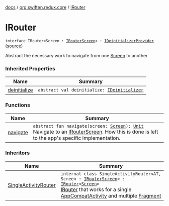 [docs](../../index.md) / [org.swiften.redux.core](../index.md) / [IRouter](./index.md)

# IRouter

`interface IRouter<Screen : `[`IRouterScreen`](../-i-router-screen.md)`> : `[`IDeinitializerProvider`](../-i-deinitializer-provider/index.md) [(source)](https://github.com/protoman92/KotlinRedux/tree/master/common/common-core/src/main/kotlin/org/swiften/redux/core/RouterMiddleware.kt#L18)

Abstract the necessary work to navigate from one [Screen](index.md#Screen) to another

### Inherited Properties

| Name | Summary |
|---|---|
| [deinitialize](../-i-deinitializer-provider/deinitialize.md) | `abstract val deinitialize: `[`IDeinitializer`](../-i-deinitializer.md) |

### Functions

| Name | Summary |
|---|---|
| [navigate](navigate.md) | `abstract fun navigate(screen: `[`Screen`](index.md#Screen)`): `[`Unit`](https://kotlinlang.org/api/latest/jvm/stdlib/kotlin/-unit/index.html)<br>Navigate to an [IRouterScreen](../-i-router-screen.md). How this is done is left to the app's specific implementation. |

### Inheritors

| Name | Summary |
|---|---|
| [SingleActivityRouter](../../org.swiften.redux.android.router/-single-activity-router/index.md) | `internal class SingleActivityRouter<AT, Screen : `[`IRouterScreen`](../-i-router-screen.md)`> : `[`IRouter`](./index.md)`<`[`Screen`](../../org.swiften.redux.android.router/-single-activity-router/index.md#Screen)`>`<br>[IRouter](./index.md) that works for a single [AppCompatActivity](#) and multiple [Fragment](#) |
